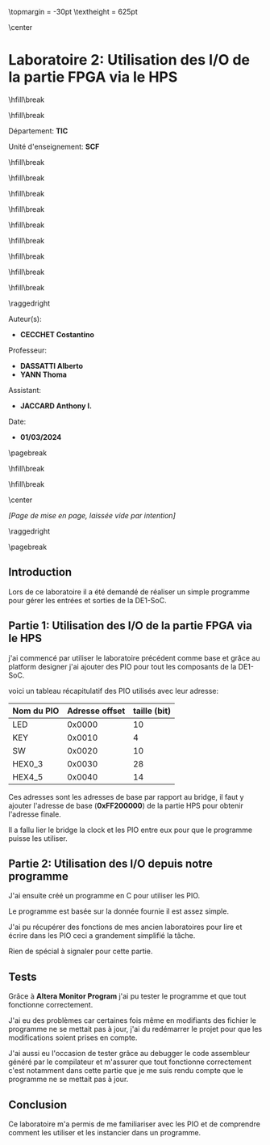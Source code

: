 \topmargin = -30pt
\textheight = 625pt

\center

# **Laboratoire 2: Utilisation des I/O de la partie FPGA via le HPS**

\hfill\break

\hfill\break

Département: **TIC**

Unité d'enseignement: **SCF**

\hfill\break

\hfill\break

\hfill\break

\hfill\break

\hfill\break

\hfill\break

\hfill\break

\hfill\break

\hfill\break

\raggedright

Auteur(s):

- **CECCHET Costantino**

Professeur:

- **DASSATTI Alberto**
- **YANN Thoma**
  
Assistant:

- **JACCARD Anthony I.**

Date:

- **01/03/2024**

\pagebreak

\hfill\break

\hfill\break

\center

*\[Page de mise en page, laissée vide par intention\]*

\raggedright

\pagebreak

## **Introduction**

Lors de ce laboratoire il a été demandé de réaliser un simple programme pour gérer les entrées et sorties de la DE1-SoC.

## **Partie 1: Utilisation des I/O de la partie FPGA via le HPS**

j'ai commencé par utiliser le laboratoire précédent comme base et grâce au platform designer j'ai ajouter des PIO pour tout les composants de la DE1-SoC.

voici un tableau récapitulatif des PIO utilisés avec leur adresse:

| Nom du PIO | Adresse offset | taille (bit) |
|------------|---------|--------|
| LED        | 0x0000  | 10     |
| KEY        | 0x0010  | 4      |
| SW         | 0x0020  | 10     |
| HEX0_3     | 0x0030  | 28     |
| HEX4_5     | 0x0040  | 14     |

Ces adresses sont les adresses de base par rapport au bridge, il faut y ajouter l'adresse de base (**0xFF200000**) de la partie HPS pour obtenir l'adresse finale.

Il a fallu lier le bridge la clock et les PIO entre eux pour que le programme puisse les utiliser.

## **Partie 2: Utilisation des I/O depuis notre programme**

J'ai ensuite créé un programme en C pour utiliser les PIO.

Le programme est basée sur la donnée fournie il est assez simple.

J'ai pu récupérer des fonctions de mes ancien laboratoires pour lire et écrire dans les PIO ceci a grandement simplifié la tâche.

Rien de spécial à signaler pour cette partie.

## **Tests**

Grâce à **Altera Monitor Program** j'ai pu tester le programme et que tout fonctionne correctement.

J'ai eu des problèmes car certaines fois même en modifiants des fichier le programme ne se mettait pas à jour, j'ai du redémarrer le projet pour que les modifications soient prises en compte.

J'ai aussi eu l'occasion de tester grâce au debugger le code assembleur généré par le compilateur et m'assurer que tout fonctionne correctement c'est notamment dans cette partie que je me suis rendu compte que le programme ne se mettait pas à jour.

## **Conclusion**

Ce laboratoire m'a permis de me familiariser avec les PIO et de comprendre comment les utiliser et les instancier dans un programme.
